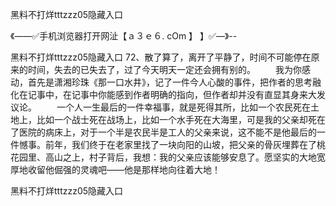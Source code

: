 黑料不打烊tttzzz05隐藏入口

《——✅手机浏览器打开网沚【ａ３ｅ６. cOm 】 】✅—》--

黑料不打烊tttzzz05隐藏入口	72、散了算了，离开了平静了，时间不可能停在原来的时间，失去的已失去了，过了今天明天一定还会拥有别的。
　　我为你感动，首先是潇湘珍珠《那一口水井》，记了一件今人心酸的事件，把作者的思考融化在记事中，在记事中你能感到作者明确的指向，但作者却并没有直显其身来大发议论。
　　一个人一生最后的一件幸福事，就是死得其所，比如一个农民死在土地上，比如一个战士死在战场上，比如一个水手死在大海里，可是我的父亲却死在了医院的病床上，对于一个半是农民半是工人的父亲来说，这不能不是他最后的一件憾事。前年，我们终于在老家里找了一块向阳的山坡，把父亲的骨灰埋葬在了桃花园里、高山之上，村子背后，我想：我的父亲应该能够安息了。愿坚实的大地宽厚地收留他倔强的灵魂吧——他是那样地向往着大地！





黑料不打烊tttzzz05隐藏入口
